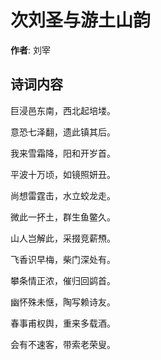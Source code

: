 # 次刘圣与游土山韵

**作者**: 刘宰

## 诗词内容

巨浸邑东南，西北起培𪣻。

意恐七泽翻，遗此镇其后。

我来雪霜降，阳和开岁首。

平波十万顷，如镜照妍丑。

尚想雷霆击，水立蛟龙走。

微此一抔土，群生鱼鳖久。

山人岂解此，采掇竞薪槱。

飞香识早梅，柴门深处有。

攀条情正浓，催归回鹢首。

幽怀殊未惬，陶写赖诗友。

春事甫权舆，重来多载酒。

会有不速客，带索老荣叟。


